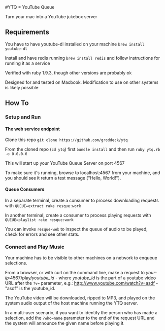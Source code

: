 #YTQ = YouTube Queue

Turn your mac into a YouTube jukebox server

## Requirements

You have to have youtube-dl installed on your machine `brew install youtube-dl`

Install and have redis running `brew install redis` and follow instructions for running it as a service

Verified with ruby 1.9.3, though other versions are probably ok

Designed for and tested on Macbook. Modification to use on other systems is likely possible

## How To

### Setup and Run

#### The web service endpoint

Clone this repo `git clone https://github.com/groddeck/ytq`

From the cloned repo (`cd ytq`) first `bundle install` and then run `ruby ytq.rb -o 0.0.0.0`

This will start up your YouTube Queue Server on port 4567

To make sure it's running, browse to localhost:4567 from your machine, and you should see it return a test message ("Hello, World!").

#### Queue Consumers

In a separate terminal, create a consumer to process downloading requests with `QUEUE=extract rake resque:work`

In another terminal, create a consumer to process playing requests with `QUEUE=playlist rake resque:work`

You can invoke `resque-web` to inspect the queue of audio to be played, check for errors and see other stats.

### Connect and Play Music

Your machine has to be visible to other machines on a network to enqueue selections.

From a browser, or with curl on the command line, make a request to *your-ip*:4567/play/*youtube_id* - where *youtube_id* is the part of a youtube video URL after the `?v=` parameter, e.g.: http://www.youtube.com/watch?v=asdf - "asdf" is the youtube_id.

The YouTube video will be downloaded, ripped to MP3, and played on the system audio output of the host machine running the YTQ server.

In a multi-user scenario, if you want to identify the person who has made a selection, add the `?who=name` parameter to the end of the request URL and the system will announce the given name before playing it.
